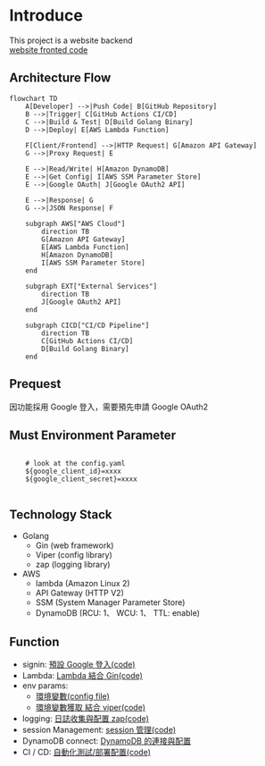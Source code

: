 # Introduce
This project is a website backend  
[website fronted code](https://github.com/Cindle0826/growlabtech-frontend)

## Architecture Flow

```mermaid
flowchart TD
    A[Developer] -->|Push Code| B[GitHub Repository]
    B -->|Trigger| C[GitHub Actions CI/CD]
    C -->|Build & Test| D[Build Golang Binary]
    D -->|Deploy| E[AWS Lambda Function]
    
    F[Client/Frontend] -->|HTTP Request| G[Amazon API Gateway]
    G -->|Proxy Request| E
    
    E -->|Read/Write| H[Amazon DynamoDB]
    E -->|Get Config| I[AWS SSM Parameter Store]
    E -->|Google OAuth| J[Google OAuth2 API]
    
    E -->|Response| G
    G -->|JSON Response| F
    
    subgraph AWS["AWS Cloud"]
        direction TB
        G[Amazon API Gateway]
        E[AWS Lambda Function]
        H[Amazon DynamoDB]
        I[AWS SSM Parameter Store]
    end
    
    subgraph EXT["External Services"]
        direction TB
        J[Google OAuth2 API]
    end
    
    subgraph CICD["CI/CD Pipeline"]
        direction TB
        C[GitHub Actions CI/CD]
        D[Build Golang Binary]
    end
```

## Prequest
因功能採用 Google 登入，需要預先申請 Google OAuth2

## Must Environment Parameter
```shell

    # look at the config.yaml
    ${google_client_id}=xxxx
    ${google_client_secret}=xxxx
    
```

## Technology Stack
- Golang
  - Gin (web framework)
  - Viper (config library)
  - zap (logging library)
- AWS
  - lambda (Amazon Linux 2)
  - API Gateway (HTTP V2)
  - SSM (System Manager Parameter Store)
  - DynamoDB (RCU: 1、 WCU: 1、 TTL: enable)

## Function
- signin: [預設 Google 登入(code)](api/service/authorize_service.go)
- Lambda: [Lambda 結合 Gin(code)](main.go)
- env params: 
  - [環境變數(config file)](settings/env/config.yaml)
  - [環境變數獲取 結合 viper(code)](settings/env/config.go)
- logging: [日誌收集與配置 zap(code)](settings/log/log_config.go)
- session Management: [session 管理(code)](api/service/session_service.go)
- DynamoDB connect: [DynamoDB 的連接與配置](api/database/dynamodb.go)
- CI / CD: [自動化測試/部署配置(code)](.github/workflows/deploy.yaml)
